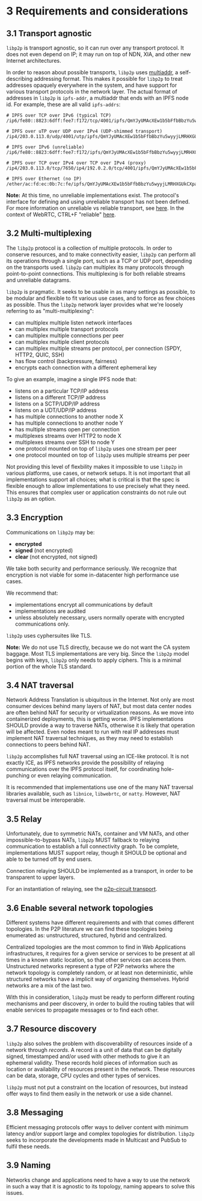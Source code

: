 3 Requirements and considerations
=================================

## 3.1 Transport agnostic

`libp2p` is transport agnostic, so it can run over any transport protocol. It does not even depend on IP; it may run on top of NDN, XIA, and other new Internet architectures.

In order to reason about possible transports, `libp2p` uses [multiaddr](https://github.com/multiformats/multiaddr), a self-describing addressing format. This makes it possible for `libp2p` to treat addresses opaquely everywhere in the system, and have support for various transport protocols in the network layer. The actual format of addresses in `libp2p` is `ipfs-addr`, a multiaddr that ends with an IPFS node id. For example, these are all valid `ipfs-addrs`:

```
# IPFS over TCP over IPv6 (typical TCP)
/ip6/fe80::8823:6dff:fee7:f172/tcp/4001/ipfs/QmYJyUMAcXEw1b5bFfbBbzYu5wyyjLMRHXGUkCXpag74Fu

# IPFS over uTP over UDP over IPv4 (UDP-shimmed transport)
/ip4/203.0.113.0/udp/4001/utp/ipfs/QmYJyUMAcXEw1b5bFfbBbzYu5wyyjLMRHXGUkCXpag74Fu

# IPFS over IPv6 (unreliable)
/ip6/fe80::8823:6dff:fee7:f172/ipfs/QmYJyUMAcXEw1b5bFfbBbzYu5wyyjLMRHXGUkCXpag74Fu

# IPFS over TCP over IPv4 over TCP over IPv4 (proxy)
/ip4/203.0.113.0/tcp/7650/ip4/192.0.2.0/tcp/4001/ipfs/QmYJyUMAcXEw1b5bFfbBbzYu5wyyjLMRHXGUkCXpag74Fu

# IPFS over Ethernet (no IP)
/ether/ac:fd:ec:0b:7c:fe/ipfs/QmYJyUMAcXEw1b5bFfbBbzYu5wyyjLMRHXGUkCXpag74Fu
```

**Note:** At this time, no unreliable implementations exist. The protocol's interface for defining and using unreliable transport has not been defined. For more information on unreliable vs reliable transport, see [here](http://www.inetdaemon.com/tutorials/basic_concepts/communication/reliable_vs_unreliable.shtml). In the context of WebRTC, CTRL+F "reliable" [here](https://www.html5rocks.com/en/tutorials/webrtc/basics/#signaling).

## 3.2 Multi-multiplexing

The `libp2p` protocol is a collection of multiple protocols. In order to conserve resources, and to make connectivity easier, `libp2p` can perform all its operations through a single port, such as a TCP or UDP port, depending on the transports used. `libp2p` can multiplex its many protocols through point-to-point connections. This multiplexing is for both reliable streams and unreliable datagrams.

`libp2p` is pragmatic. It seeks to be usable in as many settings as possible, to be modular and flexible to fit various use cases, and to force as few choices as possible. Thus the `libp2p` network layer provides what we're loosely referring to as "multi-multiplexing":

- can multiplex multiple listen network interfaces
- can multiplex multiple transport protocols
- can multiplex multiple connections per peer
- can multiplex multiple client protocols
- can multiplex multiple streams per protocol, per connection (SPDY, HTTP2, QUIC, SSH)
- has flow control (backpressure, fairness)
- encrypts each connection with a different ephemeral key

To give an example, imagine a single IPFS node that:

- listens on a particular TCP/IP address
- listens on a different TCP/IP address
- listens on a SCTP/UDP/IP address
- listens on a UDT/UDP/IP address
- has multiple connections to another node X
- has multiple connections to another node Y
- has multiple streams open per connection
- multiplexes streams over HTTP2 to node X
- multiplexes streams over SSH to node Y
- one protocol mounted on top of `libp2p` uses one stream per peer
- one protocol mounted on top of `libp2p` uses multiple streams per peer

Not providing this level of flexbility makes it impossible to use `libp2p` in various platforms, use cases, or network setups. It is not important that all implementations support all choices; what is critical is that the spec is flexible enough to allow implementations to use precisely what they need. This ensures that complex user or application constraints do not rule out `libp2p` as an option.

## 3.3 Encryption

Communications on `libp2p` may be:

- **encrypted**
- **signed** (not encrypted)
- **clear** (not encrypted, not signed)

We take both security and performance seriously. We recognize that encryption is not viable for some in-datacenter high performance use cases.

We recommend that:

- implementations encrypt all communications by default
- implementations are audited
- unless absolutely necessary, users normally operate with encrypted communications only.

`libp2p` uses cyphersuites like TLS.

**Note:** We do not use TLS directly, because we do not want the CA system baggage. Most TLS implementations are very big. Since the `libp2p` model begins with keys, `libp2p` only needs to apply ciphers. This is a minimal portion of the whole TLS standard.

## 3.4 NAT traversal

Network Address Translation is ubiquitous in the Internet. Not only are most consumer devices behind many layers of NAT, but most data center nodes are often behind NAT for security or virtualization reasons. As we move into containerized deployments, this is getting worse. IPFS implementations SHOULD provide a way to traverse NATs, otherwise it is likely that operation will be affected. Even nodes meant to run with real IP addresses must implement NAT traversal techniques, as they may need to establish connections to peers behind NAT.

`libp2p` accomplishes full NAT traversal using an ICE-like protocol. It is not exactly ICE, as IPFS networks provide the possibility of relaying communications over the IPFS protocol itself, for coordinating hole-punching or even relaying communication.

It is recommended that implementations use one of the many NAT traversal libraries available, such as `libnice`, `libwebrtc`, or `natty`. However, NAT traversal must be interoperable.

## 3.5 Relay

Unfortunately, due to symmetric NATs, container and VM NATs, and other impossible-to-bypass NATs, `libp2p` MUST fallback to relaying communication to establish a full connectivity graph. To be complete, implementations MUST support relay, though it SHOULD be optional and able to be turned off by end users.

Connection relaying SHOULD be implemented as a transport, in order to be transparent to upper layers.

For an instantiation of relaying, see the [p2p-circuit transport](../relay/README.md).


## 3.6 Enable several network topologies

Different systems have different requirements and with that comes different topologies. In the P2P literature we can find these topologies being enumerated as: unstructured, structured, hybrid and centralized.

Centralized topologies are the most common to find in Web Applications infrastructures, it requires for a given service or services to be present at all times in a known static location, so that other services can access them. Unstructured networks represent a type of P2P networks where the network topology is completely random, or at least non deterministic, while structured networks have a implicit way of organizing themselves. Hybrid networks are a mix of the last two.

With this in consideration, `libp2p` must be ready to perform different routing mechanisms and peer discovery, in order to build the routing tables that will enable services to propagate messages or to find each other.

## 3.7 Resource discovery

`libp2p` also solves the problem with discoverability of resources inside of a network through *records*.  A record is a unit of data that can be digitally signed, timestamped and/or used with other methods to give it an ephemeral validity. These records hold pieces of information such as location or availability of resources present in the network. These resources can be data, storage, CPU cycles and other types of services.

`libp2p` must not put a constraint on the location of resources, but instead offer ways to find them easily in the network or use a side channel.

## 3.8 Messaging

Efficient messaging protocols offer ways to deliver content with minimum latency and/or support large and complex topologies for distribution. `libp2p` seeks to incorporate the developments made in Multicast and PubSub to fulfil these needs.

## 3.9 Naming

Networks change and applications need to have a way to use the network in such a way that it is agnostic to its topology, naming appears to solve this issues.
